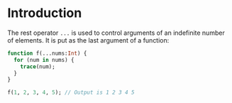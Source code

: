 # Introduction

The rest operator `...` is used to control arguments of an indefinite number of elements. It is put as the last argument of a function:

```haxe
function f(...nums:Int) {
  for (num in nums) {
    trace(num);
  }
}

f(1, 2, 3, 4, 5); // Output is 1 2 3 4 5
```
